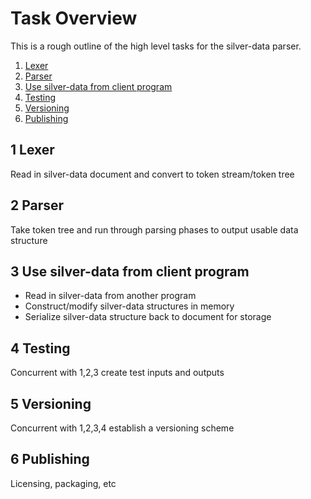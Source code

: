 Task Overview
=============

This is a rough outline of the high level tasks for the silver-data parser.

1. [Lexer](#1-lexer)
2. [Parser](#2-parser)
3. [Use silver-data from client program](#3-use-silver-data-from-client-program)
4. [Testing](#4-testing)
5. [Versioning](#5-versioning)
6. [Publishing](#6-publishing)




1 Lexer
--------

Read in silver-data document and convert to token stream/token tree




2 Parser
---------

Take token tree and run through parsing phases to output usable data structure



3 Use silver-data from client program
-------------------------------------

* Read in silver-data from another program
* Construct/modify silver-data structures in memory
* Serialize silver-data structure back to document for storage


4 Testing
----------

Concurrent with 1,2,3 create test inputs and outputs



5 Versioning
------------

Concurrent with 1,2,3,4 establish a versioning scheme



6 Publishing
------------

Licensing, packaging, etc